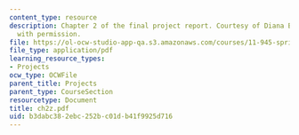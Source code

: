 ```yaml
---
content_type: resource
description: Chapter 2 of the final project report. Courtesy of Diana Bernal. Used
  with permission.
file: https://ol-ocw-studio-app-qa.s3.amazonaws.com/courses/11-945-springfield-studio-spring-2004/b3dabc382ebc252bc01db41f9925d716_ch2z.pdf
file_type: application/pdf
learning_resource_types:
- Projects
ocw_type: OCWFile
parent_title: Projects
parent_type: CourseSection
resourcetype: Document
title: ch2z.pdf
uid: b3dabc38-2ebc-252b-c01d-b41f9925d716
---
```


